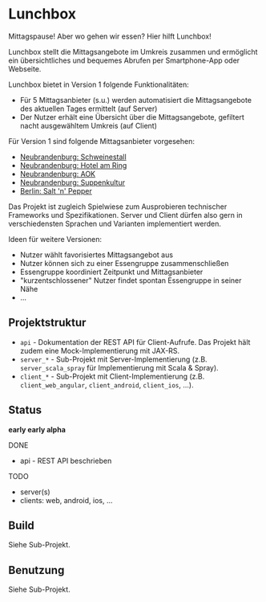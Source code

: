 Lunchbox
========

Mittagspause! Aber wo gehen wir essen? Hier hilft Lunchbox!

Lunchbox stellt die Mittagsangebote im Umkreis zusammen und ermöglicht ein übersichtliches und bequemes Abrufen per Smartphone-App oder Webseite.

Lunchbox bietet in Version 1 folgende Funktionalitäten:
* Für 5 Mittagsanbieter (s.u.) werden automatisiert die Mittagsangebote des aktuellen Tages ermittelt (auf Server)
* Der Nutzer erhält eine Übersicht über die Mittagsangebote, gefiltert nacht ausgewähltem Umkreis (auf Client)

Für Version 1 sind folgende Mittagsanbieter vorgesehen:
* [Neubrandenburg: Schweinestall](http://www.schweinestall-nb.de/)
* [Neubrandenburg: Hotel am Ring](http://www.hotel-am-ring.de/restaurant-rethra.html)
* [Neubrandenburg: AOK](http://www.hotel-am-ring.de/aok-cafeteria.html)
* [Neubrandenburg: Suppenkultur](http://www.suppenkult.com/wochenplan.html)
* [Berlin: Salt 'n' Pepper](http://www.partyservice-rohde.de/bistro-salt-n-pepper/bistro-angebot-der-woche.html)

Das Projekt ist zugleich Spielwiese zum Ausprobieren technischer Frameworks und Spezifikationen. Server und Client dürfen also gern in verschiedensten Sprachen und Varianten implementiert werden.

Ideen für weitere Versionen:
* Nutzer wählt favorisiertes Mittagsangebot aus
* Nutzer können sich zu einer Essengruppe zusammenschließen
* Essengruppe koordiniert Zeitpunkt und Mittagsanbieter
* "kurzentschlossener" Nutzer findet spontan Essengruppe in seiner Nähe
* ...



Projektstruktur
---------------

* `api` - Dokumentation der REST API für Client-Aufrufe. Das Projekt hält zudem eine Mock-Implementierung mit JAX-RS.
* `server_*` - Sub-Projekt mit Server-Implementierung (z.B. `server_scala_spray` für Implementierung mit Scala & Spray).
* `client_*` - Sub-Projekt mit Client-Implementierung (z.B. `client_web_angular`, `client_android`, `client_ios`, ...).



Status
------

**early early alpha**

DONE
* api - REST API beschrieben

TODO
* server(s)
* clients: web, android, ios, ...



Build
-----

Siehe Sub-Projekt.



Benutzung
---------

Siehe Sub-Projekt.
